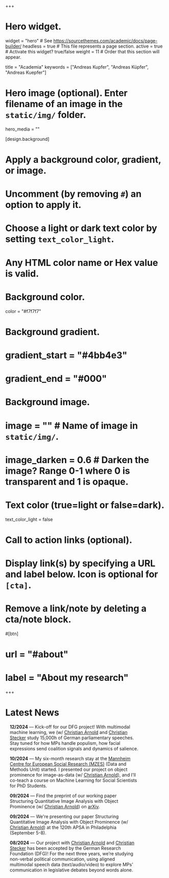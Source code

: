 +++
# Hero widget.
widget = "hero"  # See https://sourcethemes.com/academic/docs/page-builder/
headless = true  # This file represents a page section.
active = true  # Activate this widget? true/false
weight = 11  # Order that this section will appear.

title = "Academia"
keywords = ["Andreas Kupfer", "Andreas Küpfer", "Andreas Kuepfer"]

# Hero image (optional). Enter filename of an image in the `static/img/` folder.
hero_media = ""

[design.background]
  # Apply a background color, gradient, or image.
  #   Uncomment (by removing `#`) an option to apply it.
  #   Choose a light or dark text color by setting `text_color_light`.
  #   Any HTML color name or Hex value is valid.

  # Background color.
  color = "#f7f7f7"
  
  # Background gradient.
  # gradient_start = "#4bb4e3"
  # gradient_end = "#000"
  
  # Background image.
  # image = ""  # Name of image in `static/img/`.
  # image_darken = 0.6  # Darken the image? Range 0-1 where 0 is transparent and 1 is opaque.

  # Text color (true=light or false=dark).
  text_color_light = false

# Call to action links (optional).
#   Display link(s) by specifying a URL and label below. Icon is optional for `[cta]`.
#   Remove a link/note by deleting a cta/note block.
#[btn]
#  url = "#about"
#  label = "About my research"

+++

<div class="col-12 section-heading text-center">
<h1>
Latest News
</h1>
</div>
<!--
<form>
  <div style="width: 60%;display: inline-block; box-sizing: border-box;">
-->
<div style="word-wrap: break-word; width: 80%; padding-left: 1em;">

**12/2024** &mdash; Kick-off for our DFG project! With multimodal machine learning, we (w/ [Christian Arnold](http://christianarnold.org/) and [Christian Stecker](https://chrstecker.de/) study 15,000h of German parliamentary speeches. Stay tuned for how MPs handle populism, how facial expressions send coalition signals and dynamics of salience.

**10/2024** &mdash; My six-month research stay at the [Mannheim Centre for European Social Research (MZES)](https://www.mzes.uni-mannheim.de/d7/de/profiles/andreas-kuepfer) (Data and Methods Unit) started. I presented our project on object prominence for image-as-data (w/ [Christian Arnold](http://christianarnold.org/)), and I'll co-teach a course on Machine Learning for Social Scientists for PhD Students.

**09/2024** &mdash; Find the preprint of our working paper Structuring Quantitative Image Analysis with Object Prominence (w/ [Christian Arnold](http://christianarnold.org/)) on [arXiv](https://arxiv.org/abs/2409.00216).

**09/2024** &mdash; We're presenting our paper Structuring Quantitative Image Analysis with Object Prominence (w/ [Christian Arnold](http://christianarnold.org/)) at the 120th APSA in Philadelphia (September 5-8).

**08/2024** &mdash; Our project with  [Christian Arnold](http://christianarnold.org/) and [Christian Stecker](https://chrstecker.de/) has been accepted by the German Research Foundation (DFG)! For the next three years, we’re studying non-verbal political communication, using aligned multimodal speech data (text/audio/video) to explore MPs' communication in legislative debates beyond words alone.

</div>
<!--
<details>
 <summary><h4 style="display: inline;">News Archive</h4></summary>
 
<div style="word-wrap: break-word; width: 80%; padding-left: 1em;"> 

**07/2024** &mdash; I am presenting our paper Structuring Quantitative Image Analysis with Object Prominence (w/ [Christian Arnold](http://christianarnold.org/)) at the 14th Annual Conference of the European Political Science Association in Cologne (July 4-6).


**06/2024** &mdash; I am attending the [Video Research Institute](https://cla.purdue.edu/communication/ccse/video-research-institute/) at Purdue University (June 24-29) (hosted by [Bryce Dietrich](http://www.brycejdietrich.com/index.html)).

**05/2024** &mdash; Find the preprint of our working paper How Alignment Helps Make the Most of Multimodal Data (w/ [Christian Arnold](http://christianarnold.org/)) on [arXiv](https://arxiv.org/abs/2405.08454).

**05/2024** &mdash; On May 8th at 3pm CET, I'm presenting our paper on How Alignment Helps Make the Most of Multimodal Data (w/ [Christian Arnold](http://christianarnold.org/)) at the [Text-as-Data Reading Group](http://tada.cool/) Spring 2024 Speaker Series.

**05/2024** &mdash; [Christian Arnold](http://christianarnold.org/) and I have a new working paper: Structuring Quantitative Image Analysis with Metric Depth. We're presenting it at the upcoming 6th Annual COMPTEXT Conference (May 2-4, 2024) in Amsterdam.

**02/2024** &mdash; My paper, [Non-random Tweet Mortality and Data Access Restrictions: Compromising the Replication of Sensitive Twitter Studies](https://andreaskuepfer.github.io/papers/PA_Kuepfer_Twitter_Replication.pdf) has been accepted at Political Analysis.

**02/2024** &mdash; I am excited to dive deeper into the analysis of multimodal political communication as part of a research stay in February/March 2024 at University of Birmingham (School of Government/AI in Government) hosted by [Slava Jankin](https://sjankin.com/)

**01/2024** &mdash; With [Jan Berz](https://www.jan-berz.de/), [Christian Stecker](https://chrstecker.de/), and [Thomas Zittel](https://www.fb03.uni-frankfurt.de/42421522/tzittel), I'm co-directing the upcoming [ECPR Summer School on Parliaments](https://ecpr.eu/Events/265) from August 17, 2024, to August 29, 2024, in Frankfurt

**01/2024** &mdash; We're presenting our paper How Alignment Helps Make the Most of Multimodal Data at the [81st MPSA conference 2024](https://www.mpsanet.org/conference/) in Chicago

**11/2023** &mdash; Our working group received an [Athene Award for excellent teaching](https://www.tu-darmstadt.de/universitaet/aktuelles_meldungen/einzelansicht_429184.de.jsp) at the TU Darmstadt. We collect and distribute some of these methods at our [MethodPark](https://sites.google.com/view/methodpark)

**11/2023** &mdash; At the [Annual Conference of the International Association for the Study of German Politics](https://www.iasgp.org/cfp-iasgp-2023-annual-conference-shocks-to-the-german-system-german-politics-in-2023/) in Mannheim I will present our Multimodal Paper with [Christian Arnold](http://christianarnold.org/)

**10/2023** &mdash; [Christian Arnold](http://christianarnold.org/) is presenting our paper about Making the Most of Multimodal Data at the [2023 PSAI Annual Conference](https://www.qub.ac.uk/sites/psai2023-qub/) in Belfast

**07/2023** &mdash; Our paper, [The Role of Hyperparameters in Machine Learning Models and How to Tune Them](https://andreaskuepfer.github.io/papers/PSRM___Using_Machine_Learning-11.pdf), a joint work with [Christian Arnold](http://christianarnold.org/), [Luka Biedebach](https://sleeprevolution.eu/en/luka-biedebach/), and [Marcel Neunhoeffer](https://www.marcel-neunhoeffer.com/), has been accepted by Political Science Research and Methods

**07/2023** &mdash; I am presenting our paper about multimodal alignment as well as joint work analyzing What we can and cannot learn from responses to legislative speeches (with [Jochen Müller](https://ipk.uni-greifswald.de/politikwissenschaft/professor-dr-jochen-mueller/) and [Christian Stecker](https://chrstecker.de/)) at the [8th Conference of the Standing Group on Parliaments](https://ecpr.eu/Events/224) in Vienna

**06/2023** &mdash; I am presenting our paper about multimodal alignment at the [European Political Science Association 13th Annual Conference](https://virtual.oxfordabstracts.com/#/event/3738/submission/1477) in Glasgow

**05/2023** &mdash; I am presenting my paper Non-random Tweet Mortality and Data Access Restrictions: Implications for the Study of Sensitive Topics on Twitter at [COMPTEXT 2023](https://www.comptextconference.org/) in Glasgow

**05/2023** &mdash; [Christian Arnold](http://christianarnold.org/) is presenting our paper about Making the Most of Multimodal Data at [COMPTEXT 2023](https://www.comptextconference.org/) in Glasgow

**04/2023** &mdash; Spring 2023 Semester: Teaching Quantitative Text Analysis in R (Postgraduate seminar) at TU Darmstadt

**03/2023** &mdash; Giving a guest lecture in Data Analysis via the [Brückenprogramm of TU Darmstadt/National University of Kyiv-Mohyla Academy](https://www.politikwissenschaft.tu-darmstadt.de/institut/personen_pw/michele_knodt/news_details_88256.en.jsp)

**02/2023** &mdash; Holding a 2-Day workshop on [Getting started with Python: A how-to guide for social scientists](https://www.mzes.uni-mannheim.de/socialsciencedatalab/page/events/) together with [Ruben Bach](https://www.mzes.uni-mannheim.de/d7/de/profiles/ruben-l-bach) at the MZES Social Science Data Lab in Mannheim

**10/2022** &mdash; Fall 2022 Semester: Teaching Introduction to Quantitative Methods in R (Postgraduate seminar) at TU Darmstadt

**10/2022** &mdash; Presenting joint work with [Jochen Müller](https://ipk.uni-greifswald.de/politikwissenschaft/professor-dr-jochen-mueller/) and [Christian Stecker](https://chrstecker.de/) about [applause and interjections pattern in the German Bundestag](https://andreaskuepfer.github.io/publication/interjections/) at the DVPW meeting for comparative parliamentarism research in Bremen

**06/2022** &mdash; Presenting joint work with [Denis Cohen](https://denis-cohen.github.io/) about estimating legislator-level issue salience and issue positions from political text @ PolMeth Europe 2022 in Hamburg as well as at EPSA 2022 in Prague

**05/2022** &mdash; MZES SSDL blog post and input talk about the [Collection, Management, and Analysis of Twitter Data](https://andreaskuepfer.github.io/publication/twitter_api/)

**05/2022** &mdash; First day as a Research Associate and PhD Student at the department of [Christian Stecker](https://chrstecker.de/) at Technical University of Darmstadt and co-supervised by [Christian Arnold](http://christianarnold.org/) at Cardiff University


</div>
</details>
-->
<!--
  </div><div style="width: 40%;display: inline-block; box-sizing: border-box; vertical-align: top;">
  <a class="twitter-timeline" data-height="500" data-dnt="true" href="https://twitter.com/ankuepfer?ref_src=twsrc%5Etfw">Tweets by ankuepfer</a> <script async src="https://platform.twitter.com/widgets.js" charset="utf-8"></script> </div>
</form>
-->